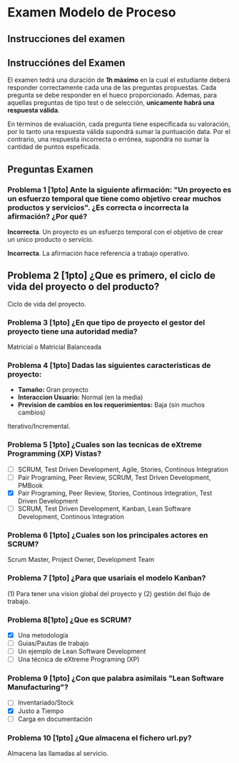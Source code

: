 # Examen Modelo de Proceso

## Instrucciones del examen

## Instrucciónes del Examen

El examen tedrá una duración de **1h màximo** en la cual el estudiante deberá responder correctamente cada una de las preguntas propuestas. Cada pregunta se debe responder en el hueco proporcionado. Ademas, para aquellas preguntas de tipo test o de selección, **unicamente habrá una respuesta válida**. 

En términos de evaluación, cada pregunta tiene especificada su valoración, por lo tanto una respuesta válida supondrá sumar la puntuación data. Por el contrario, una respuesta incorrecta o errónea, supondra no sumar la cantidad de puntos espeficada.

## Preguntas Examen

### Problema 1 [1pto] Ante la siguiente afirmación: "Un proyecto es un esfuerzo temporal que tiene como objetivo crear muchos productos y servicios". ¿Es correcta o incorrecta la afirmación? ¿Por qué?

**Incorrecta**. Un proyecto es un esfuerzo temporal con el objetivo de crear un unico producto o servicio. 

**Incorrecta**. La afirmación hace referencia a trabajo operativo.

## Problema 2 [1pto] ¿Que es primero, el ciclo de vida del proyecto o del producto?

Ciclo de vida del proyecto.

### Problema 3 [1pto] ¿En que tipo de proyecto el gestor del proyecto tiene una autoridad media?

Matricial o Matricial Balanceada

### Problema 4 [1pto] Dadas las siguientes caracteristicas de proyecto: 

- **Tamaño:** Gran proyecto
- **Interaccion Usuario:** Normal (en la media)
- **Prevision de cambios en los requerimientos:** Baja (sin muchos cambios)


Iterativo/Incremental.


### Problema 5 [1pto]  ¿Cuales son las tecnicas de eXtreme Programming (XP) Vistas?

- [ ] SCRUM, Test Driven Development, Agile, Stories, Continous Integration
- [ ] Pair Programing, Peer Review, SCRUM, Test Driven Development, PMBook
- [x] Pair Programing, Peer Review, Stories, Continous Integration, Test Driven Development
- [ ]  SCRUM, Test Driven Development, Kanban, Lean Software Development, Continous Integration

### Problema 6 [1pto] ¿Cuales son los principales actores en SCRUM?

Scrum Master, Project Owner, Development Team

### Problema 7 [1pto]  ¿Para que usariaís el modelo Kanban?

(1) Para tener una vision global del proyecto y (2) gestión del flujo de trabajo.

### Problema 8[1pto] ¿Que es SCRUM?

- [x]  Una metodología
- [ ]  Guias/Pautas de trabajo
- [ ]  Un ejemplo de Lean Software Development
- [ ]  Una técnica de eXtreme Programing (XP)

### Problema 9 [1pto] ¿Con que palabra asimilais "Lean Software Manufacturing"?

- [ ]  Inventariado/Stock
- [x]  Justo a Tiempo
- [ ] Carga en documentación

### Problema 10 [1pto]  ¿Que almacena el fichero url.py?

Almacena las llamadas al servicio.






